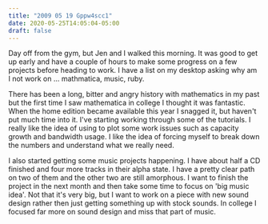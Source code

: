 ```yaml
---
title: "2009 05 19 Gppw4scc1"
date: 2020-05-25T14:05:04-05:00
draft: false
---
```


Day off from the gym, but Jen and I walked this morning. It was good to get up early and have a couple of hours to make some progress on a few projects before heading to work. I have a list on my desktop asking why am I not work on ... mathmatica, music, ruby. 

There has been a long, bitter and angry history with mathematics in my past but the first time I saw mathematica in college I thought it was fantastic. When the home edition became available this year I snagged it, but haven't put much time into it. I've starting working through some of the tutorials. I really like the idea of using to plot some work issues such as capacity growth and bandwidth usage. I like the idea of forcing myself to break down the numbers and understand what we really need.

I also started getting some music projects happening. I have about half a CD finished and four more tracks in their alpha state. I have a pretty clear path on two of them and the other two are still amorphous. I want to finish the project in the next month and then take some time to focus on 'big music idea'. Not that it's very big, but I want to work on a piece with new sound design rather then just getting something up with stock sounds. In college I focused far more on sound design and miss that part of music. 

